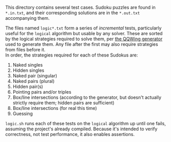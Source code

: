 This directory contains several test cases. Sudoku puzzles are found in `*.in.txt`, and their corresponding solutions are in the `*.out.txt` accompanying them.

The files named `logic*.txt` form a series of *incremental* tests, particularly useful for the `logical` algorithm but usable by any solver.
These are sorted by the logical strategies required to solve them, per [the QQWing generator](https://qqwing.com/generate.html) used to generate them.
Any file after the first may also require strategies from files before it.  
In order, the strategies required for each of these Sudokus are:
1. Naked singles
2. Hidden singles
3. Naked pair (singular)
4. Naked pairs (plural)
5. Hidden pair(s)
6. Pointing pairs and/or triples
7. Box/line intersections (according to the generator, but doesn't actually strictly require them; hidden pairs are sufficient)
8. Box/line intersections (for real this time)
9. Guessing

`logic.sh` runs each of these tests on the `logical` algorithm up until one fails, assuming the project's already compiled. Because it's intended to verify correctness, not test performance, it also enables assertions.
